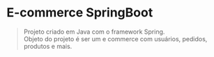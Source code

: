 # E-commerce SpringBoot

> Projeto criado em Java com o framework Spring. <br>
> Objeto do projeto é ser um e commerce com usuários, pedidos, produtos e mais. 
